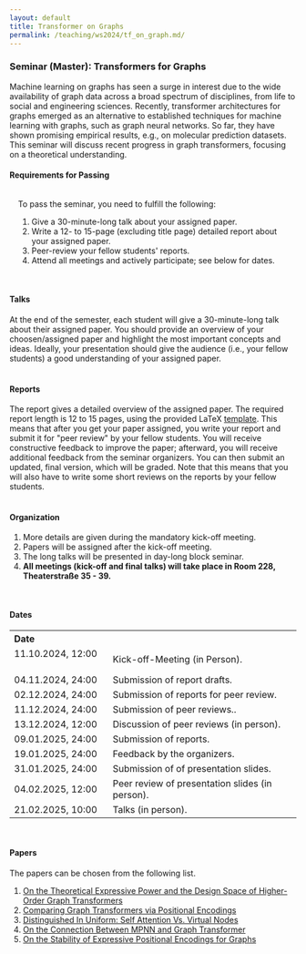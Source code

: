 ```yaml
---
layout: default
title: Transformer on Graphs
permalink: /teaching/ws2024/tf_on_graph.md/
---
```

### **Seminar (Master): Transformers for Graphs**
Machine learning on graphs has seen a surge in interest due to the wide availability of graph data across a broad spectrum of disciplines, from life to social and engineering sciences. Recently, transformer architectures for graphs emerged as an alternative to established techniques for machine learning with graphs, such as graph neural networks. So far, they have shown promising empirical results, e.g., on molecular prediction datasets. This seminar will discuss recent progress in graph transformers, focusing on a theoretical understanding.
<html lang="en">
	<body>
		<!-- <div id="wrapper"> -->
		<h4>Requirements for Passing</h4>
		<div style="padding: 15px; padding-bottom: 1px; {% if site.enable_darkmode %}background-color: #888;{% else %}background-color: #e0e5e0;{% endif %}">
		To pass the seminar, you need to fulfill the following:
		<br>
			<ol>
				<li>Give a 30-minute-long talk about your assigned paper.</li>
				<li>Write a 12- to 15-page (excluding title page) detailed report about your assigned paper.</li>
				<li>Peer-review your fellow students' reports.</li>
				<li>Attend all meetings and actively participate; see below for dates.</li>
			</ol>
		</div>
		<br>
		<h4>Talks</h4>
		At the end of the semester, each student will give a 30-minute-long talk about their assigned paper. You should provide an overview of your choosen/assigned paper and highlight the most important concepts and ideas. Ideally, your presentation should give the audience (i.e., your fellow students) a good understanding of your assigned paper.
		<br>
		<br>
		<h4>Reports</h4>
			The report gives a detailed overview of the assigned paper. The required report length is 12 to 15 pages, using the provided LaTeX <a href="./seminar_template.zip" download>template</a>. This means that after you get your paper assigned, you write your report and submit it for "peer review" by your fellow students. You will receive constructive feedback to improve the paper; afterward, you will receive additional feedback from the seminar organizers. You can then submit an updated, final version, which will be graded. Note that this means that you will also have to write some short reviews on the reports by your fellow students.
		<br>
		<br>
		<h4>Organization</h4>
			<ol>
				<li>More details are given during the mandatory kick-off meeting.</li>
				<li>Papers will be assigned after the kick-off meeting.</li>
				<li>The long talks will be presented in day-long block seminar.</li>
				<li><b>All meetings (kick-off and final talks) will take place in Room 228, Theaterstraße 35 - 39.</b></li>
			</ol>
		<br>
		<h4>Dates</h4>
			<table>
				<tr>
					<th align=left>Date</th>
					<th align=left></th>
				</tr>
				<tr>
					<td>11.10.2024, 12:00 &emsp;</td>
					<td>Kick-off-Meeting (in Person).</td>
				</tr>
				<tr>
					<td>04.11.2024, 24:00</td>
					<td>Submission of report drafts.</td>
				</tr>
				<tr>
					<td>02.12.2024, 24:00</td>
					<td>Submission of reports for peer review.</td>
				</tr>
				<tr>
					<td>11.12.2024, 24:00</td>
					<td>Submission of peer reviews..</td>
				</tr>		
				<tr>
					<td>13.12.2024, 12:00</td>
					<td>Discussion of peer reviews (in person).</td>
				</tr>
				<tr>
					<td>09.01.2025, 24:00</td>
					<td>Submission of reports.</td>
				</tr>
				<tr>
					<td>19.01.2025, 24:00</td>
					<td>Feedback by the organizers.</td>
				</tr>
				<tr>
					<td>31.01.2025, 24:00</td>
					<td>Submission of of presentation slides.</td>
				</tr>
				<tr>
					<td>04.02.2025, 12:00</td>
					<td>Peer review of presentation slides (in person).</td>
				</tr>
				<tr>
					<td>21.02.2025, 10:00</td>
					<td>Talks (in person).</td>
				</tr>
			</table>
		<br>
		<h4>Papers</h4>
		 The papers can be chosen from the following list.
			<ol>
				<li><a href="https://arxiv.org/abs/2404.03380">On the Theoretical Expressive Power and the Design Space of Higher-Order Graph Transformers
				<li><a href="https://arxiv.org/abs/2402.14202">Comparing Graph Transformers via Positional Encodings</a></li>
				<li><a href="https://arxiv.org/abs/2405.11951">Distinguished In Uniform: Self Attention Vs. Virtual Nodes</a></li>
				<li><a href="https://arxiv.org/abs/2301.11956">On the Connection Between MPNN and Graph Transformer</a></li>
				<li><a href="https://arxiv.org/abs/2310.02579">On the Stability of Expressive Positional Encodings for Graphs</a></li></a></li>
			</ol>
		<p></p>	
	</body>
</html>